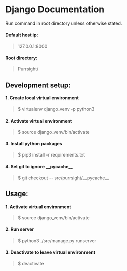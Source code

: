 # Django Documentation
Run command in root directory unless otherwise stated.
#### Default host ip:
>127.0.0.1:8000

#### Root directory:
>Purrsight/

## Development setup:

#### 1. Create local virtual environment
>$ virtualenv django_venv -p python3

#### 2. Activate virtual environment
>$ source django_venv/bin/activate

#### 3. Install python packages
>$ pip3 install -r requirements.txt

#### 4. Set git to ignore \_\_pycache__
>$ git checkout -- src/purrsight/\_\_pycache__

## Usage:
#### 1. Activate virtual environment
>$ source django_venv/bin/activate

#### 2. Run server
>$ python3 ./src/manage.py runserver

#### 3. Deactivate to leave virtual environment
>$ deactivate